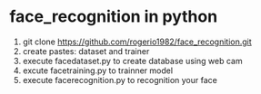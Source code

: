 # face_recognition in python

1. git clone https://github.com/rogerio1982/face_recognition.git
2. create pastes: dataset and trainer
3. execute facedataset.py to create database using web cam
4. excute facetraining.py to trainner model
5. execute facerecognition.py to recognition your face
